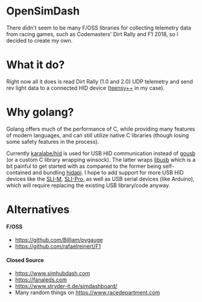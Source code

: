 OpenSimDash
===========
There didn't seem to be many F/OSS libraries for collecting telemetry data from racing games, such as Codemasters' Dirt Rally and F1 2018, so I decided to create my own.

What it do?
===========
Right now all it does is read Dirt Rally (1.0 and 2.0) UDP telemetry and send rev light data to a connected HID device ([teensy++](https://www.pjrc.com/store/teensypp.html) in my case).

Why golang?
===========
Golang offers much of the performance of C, while providing many features of modern languages, and can still utilize native C libraries (though losing some safety features in the process).

Currently [karalabe/hid](github.com/karalabe/hid) is used for USB HID communication instead of [gousb](https://github.com/google/gousb) (or a custom C library wrapping winsock).  The latter wraps [libusb](https://github.com/libusb/libusb) which is a bit painful to get started with as compared to the former being self-contained and bundling [hidapi](https://github.com/signal11/hidapi).  I hope to add support for more USB HID devices like the [SLI-M](http://www.leobodnar.com/products/SLI-M/), [SLI-Pro](https://www.leobodnar.com/products/SLI-PRO/), as well as USB serial devices (like Arduino), which will require replacing the existing USB library/code anyway.

Alternatives
============

#### F/OSS
* https://github.com/Billiam/pygauge
* https://github.com/rafaelreinert/F1

#### Closed Source
* https://www.simhubdash.com
* https://fanaleds.com
* https://www.stryder-it.de/simdashboard/
* Many random things on https://www.racedepartment.com


